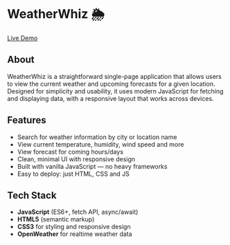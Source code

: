 # WeatherWhiz 🌦️
[Live Demo](https://aliasghar37.github.io/weatherwhiz)

## About
WeatherWhiz is a straightforward single-page application that allows users to view the current weather and upcoming forecasts for a given location. Designed for simplicity and usability, it uses modern JavaScript for fetching and displaying data, with a responsive layout that works across devices.

## Features
- Search for weather information by city or location name  
- View current temperature, humidity, wind speed and more  
- View forecast for coming hours/days
- Clean, minimal UI with responsive design  
- Built with vanilla JavaScript — no heavy frameworks  
- Easy to deploy: just HTML, CSS and JS  

## Tech Stack
- **JavaScript** (ES6+, fetch API, async/await)  
- **HTML5** (semantic markup)  
- **CSS3** for styling and responsive design  
- **OpenWeather** for realtime weather data
